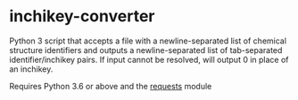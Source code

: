 # inchikey-converter

Python 3 script that accepts a file with a newline-separated list of chemical structure identifiers and outputs a newline-separated list of tab-separated identifier/inchikey pairs. If input cannot be resolved, will output 0 in place of an inchikey.

Requires Python 3.6 or above and the [requests](https://pypi.org/project/requests/) module 
